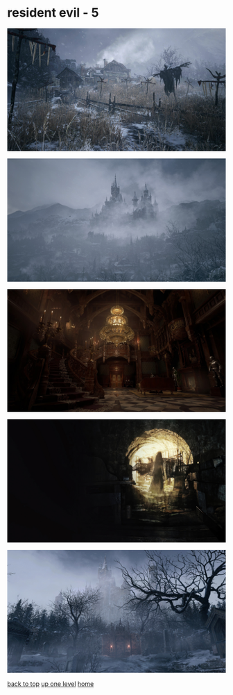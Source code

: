 # resident evil - 5
[![2931-1920x1080-desktop-1080p-resident-evil-village-background.jpg](/desktop/resident%20evil/2931-1920x1080-desktop-1080p-resident-evil-village-background.jpg "2931-1920x1080-desktop-1080p-resident-evil-village-background.jpg")](https://raw.githubusercontent.com/buckmanc/wallpapers/main/desktop/resident%20evil/2931-1920x1080-desktop-1080p-resident-evil-village-background.jpg)

[![2939-3840x2160-desktop-4k-resident-evil-village-wallpaper-image.jpg](/desktop/resident%20evil/2939-3840x2160-desktop-4k-resident-evil-village-wallpaper-image.jpg "2939-3840x2160-desktop-4k-resident-evil-village-wallpaper-image.jpg")](https://raw.githubusercontent.com/buckmanc/wallpapers/main/desktop/resident%20evil/2939-3840x2160-desktop-4k-resident-evil-village-wallpaper-image.jpg)

[![89c8b1623675b7c5_peakpx (8).jpg](/desktop/resident%20evil/89c8b1623675b7c5_peakpx%20(8).jpg "89c8b1623675b7c5_peakpx (8).jpg")](https://raw.githubusercontent.com/buckmanc/wallpapers/main/desktop/resident%20evil/89c8b1623675b7c5_peakpx%20(8).jpg)

[![resident-evil-8-village-4k-wallpaper-3840x2160-uhdpaper.com-53.1_a.jpg](/desktop/resident%20evil/resident-evil-8-village-4k-wallpaper-3840x2160-uhdpaper.com-53.1_a.jpg "resident-evil-8-village-4k-wallpaper-3840x2160-uhdpaper.com-53.1_a.jpg")](https://raw.githubusercontent.com/buckmanc/wallpapers/main/desktop/resident%20evil/resident-evil-8-village-4k-wallpaper-3840x2160-uhdpaper.com-53.1_a.jpg)

[![resident-evil-village-uhdpaper.com-4K-5.2051.jpg](/desktop/resident%20evil/resident-evil-village-uhdpaper.com-4K-5.2051.jpg "resident-evil-village-uhdpaper.com-4K-5.2051.jpg")](https://raw.githubusercontent.com/buckmanc/wallpapers/main/desktop/resident%20evil/resident-evil-village-uhdpaper.com-4K-5.2051.jpg)



[back to top](#)
[up one level](/desktop/README.MD)
[home](/)
